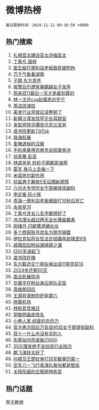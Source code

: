 # 微博热榜

`最后更新时间：2024-11-12 00:16:59 +0800`

## 热门搜索

1. [扎根亚太建设亚太造福亚太](https://m.weibo.cn/search?containerid=100103type%3D1%26t%3D10%26q%3D%23%E6%89%8E%E6%A0%B9%E4%BA%9A%E5%A4%AA%E5%BB%BA%E8%AE%BE%E4%BA%9A%E5%A4%AA%E9%80%A0%E7%A6%8F%E4%BA%9A%E5%A4%AA%23&stream_entry_id=51&isnewpage=1&extparam=seat%3D1%26filter_type%3Drealtimehot%26stream_entry_id%3D51%26q%3D%2523%25E6%2589%258E%25E6%25A0%25B9%25E4%25BA%259A%25E5%25A4%25AA%25E5%25BB%25BA%25E8%25AE%25BE%25E4%25BA%259A%25E5%25A4%25AA%25E9%2580%25A0%25E7%25A6%258F%25E4%25BA%259A%25E5%25A4%25AA%2523%26dgr%3D0%26cate%3D10103%26pos%3D0%26c_type%3D51%26display_time%3D1731341818%26pre_seqid%3D17313418184990216679373)
1. [丁禹兮 唐梓](https://m.weibo.cn/search?containerid=100103type%3D1%26t%3D10%26q%3D%E4%B8%81%E7%A6%B9%E5%85%AE+%E5%94%90%E6%A2%93&stream_entry_id=31&isnewpage=1&extparam=seat%3D1%26filter_type%3Drealtimehot%26c_type%3D31%26flag%3D2%26cate%3D5001%26stream_entry_id%3D31%26q%3D%25E4%25B8%2581%25E7%25A6%25B9%25E5%2585%25AE%2520%25E5%2594%2590%25E6%25A2%2593%26band_rank%3D1%26dgr%3D0%26lcate%3D5001%26pos%3D0%26realpos%3D1%26display_time%3D1731341818%26pre_seqid%3D17313418184990216679373)
1. [医生殴打便利店老板致死被刑拘](https://m.weibo.cn/search?containerid=100103type%3D1%26t%3D10%26q%3D%23%E5%8C%BB%E7%94%9F%E6%AE%B4%E6%89%93%E4%BE%BF%E5%88%A9%E5%BA%97%E8%80%81%E6%9D%BF%E8%87%B4%E6%AD%BB%E8%A2%AB%E5%88%91%E6%8B%98%23&stream_entry_id=31&isnewpage=1&extparam=seat%3D1%26filter_type%3Drealtimehot%26c_type%3D31%26flag%3D1%26cate%3D5001%26stream_entry_id%3D31%26q%3D%2523%25E5%258C%25BB%25E7%2594%259F%25E6%25AE%25B4%25E6%2589%2593%25E4%25BE%25BF%25E5%2588%25A9%25E5%25BA%2597%25E8%2580%2581%25E6%259D%25BF%25E8%2587%25B4%25E6%25AD%25BB%25E8%25A2%25AB%25E5%2588%2591%25E6%258B%2598%2523%26band_rank%3D2%26dgr%3D0%26lcate%3D5001%26pos%3D1%26realpos%3D2%26display_time%3D1731341818%26pre_seqid%3D17313418184990216679373)
1. [万千气象看湖南](https://m.weibo.cn/search?containerid=100103type%3D1%26t%3D10%26q%3D%23%E4%B8%87%E5%8D%83%E6%B0%94%E8%B1%A1%E7%9C%8B%E6%B9%96%E5%8D%97%23&stream_entry_id=31&isnewpage=1&extparam=seat%3D1%26filter_type%3Drealtimehot%26c_type%3D31%26flag%3D0%26cate%3D5001%26stream_entry_id%3D31%26q%3D%2523%25E4%25B8%2587%25E5%258D%2583%25E6%25B0%2594%25E8%25B1%25A1%25E7%259C%258B%25E6%25B9%2596%25E5%258D%2597%2523%26band_rank%3D3%26dgr%3D0%26lcate%3D5001%26pos%3D2%26realpos%3D3%26display_time%3D1731341818%26pre_seqid%3D17313418184990216679373)
1. [子期 东方青苍](https://m.weibo.cn/search?containerid=100103type%3D1%26t%3D10%26q%3D%E5%AD%90%E6%9C%9F+%E4%B8%9C%E6%96%B9%E9%9D%92%E8%8B%8D&stream_entry_id=31&isnewpage=1&extparam=seat%3D1%26filter_type%3Drealtimehot%26c_type%3D31%26flag%3D2%26cate%3D5001%26stream_entry_id%3D31%26q%3D%25E5%25AD%2590%25E6%259C%259F%2520%25E4%25B8%259C%25E6%2596%25B9%25E9%259D%2592%25E8%258B%258D%26band_rank%3D4%26dgr%3D0%26lcate%3D5001%26pos%3D3%26realpos%3D4%26display_time%3D1731341818%26pre_seqid%3D17313418184990216679373)
1. [报警后仍遭家暴踢踹女子发声](https://m.weibo.cn/search?containerid=100103type%3D1%26t%3D10%26q%3D%23%E6%8A%A5%E8%AD%A6%E5%90%8E%E4%BB%8D%E9%81%AD%E5%AE%B6%E6%9A%B4%E8%B8%A2%E8%B8%B9%E5%A5%B3%E5%AD%90%E5%8F%91%E5%A3%B0%23&stream_entry_id=31&isnewpage=1&extparam=seat%3D1%26filter_type%3Drealtimehot%26c_type%3D31%26flag%3D0%26cate%3D5001%26stream_entry_id%3D31%26q%3D%2523%25E6%258A%25A5%25E8%25AD%25A6%25E5%2590%258E%25E4%25BB%258D%25E9%2581%25AD%25E5%25AE%25B6%25E6%259A%25B4%25E8%25B8%25A2%25E8%25B8%25B9%25E5%25A5%25B3%25E5%25AD%2590%25E5%258F%2591%25E5%25A3%25B0%2523%26band_rank%3D5%26dgr%3D0%26lcate%3D5001%26pos%3D4%26realpos%3D5%26display_time%3D1731341818%26pre_seqid%3D17313418184990216679373)
1. [原来双11最后一天才是最划算的](https://m.weibo.cn/search?containerid=100103type%3D1%26t%3D10%26q%3D%23%E5%8E%9F%E6%9D%A5%E5%8F%8C11%E6%9C%80%E5%90%8E%E4%B8%80%E5%A4%A9%E6%89%8D%E6%98%AF%E6%9C%80%E5%88%92%E7%AE%97%E7%9A%84%23&stream_entry_id=31&isnewpage=1&extparam=seat%3D1%26filter_type%3Drealtimehot%26c_type%3D31%26flag%3D1%26cate%3D5001%26stream_entry_id%3D31%26q%3D%2523%25E5%258E%259F%25E6%259D%25A5%25E5%258F%258C11%25E6%259C%2580%25E5%2590%258E%25E4%25B8%2580%25E5%25A4%25A9%25E6%2589%258D%25E6%2598%25AF%25E6%259C%2580%25E5%2588%2592%25E7%25AE%2597%25E7%259A%2584%2523%26band_rank%3D6%26dgr%3D0%26lcate%3D5001%26pos%3D5%26realpos%3D6%26display_time%3D1731341818%26pre_seqid%3D17313418184990216679373)
1. [林一沈月cos赵露思刘宇宁](https://m.weibo.cn/search?containerid=100103type%3D1%26t%3D10%26q%3D%23%E6%9E%97%E4%B8%80%E6%B2%88%E6%9C%88cos%E8%B5%B5%E9%9C%B2%E6%80%9D%E5%88%98%E5%AE%87%E5%AE%81%23&stream_entry_id=31&isnewpage=1&extparam=seat%3D1%26filter_type%3Drealtimehot%26c_type%3D31%26flag%3D1%26cate%3D5001%26stream_entry_id%3D31%26q%3D%2523%25E6%259E%2597%25E4%25B8%2580%25E6%25B2%2588%25E6%259C%2588cos%25E8%25B5%25B5%25E9%259C%25B2%25E6%2580%259D%25E5%2588%2598%25E5%25AE%2587%25E5%25AE%2581%2523%26band_rank%3D7%26dgr%3D0%26lcate%3D5001%26pos%3D6%26realpos%3D7%26display_time%3D1731341818%26pre_seqid%3D17313418184990216679373)
1. [周洁琼演技](https://m.weibo.cn/search?containerid=100103type%3D1%26t%3D10%26q%3D%E5%91%A8%E6%B4%81%E7%90%BC%E6%BC%94%E6%8A%80&stream_entry_id=31&isnewpage=1&extparam=seat%3D1%26filter_type%3Drealtimehot%26c_type%3D31%26flag%3D1%26cate%3D5001%26stream_entry_id%3D31%26q%3D%25E5%2591%25A8%25E6%25B4%2581%25E7%2590%25BC%25E6%25BC%2594%25E6%258A%2580%26band_rank%3D8%26dgr%3D0%26lcate%3D5001%26pos%3D7%26realpos%3D8%26display_time%3D1731341818%26pre_seqid%3D17313418184990216679373)
1. [美发行业早就应该整顿了](https://m.weibo.cn/search?containerid=100103type%3D1%26t%3D10%26q%3D%23%E7%BE%8E%E5%8F%91%E8%A1%8C%E4%B8%9A%E6%97%A9%E5%B0%B1%E5%BA%94%E8%AF%A5%E6%95%B4%E9%A1%BF%E4%BA%86%23&stream_entry_id=31&isnewpage=1&extparam=seat%3D1%26filter_type%3Drealtimehot%26c_type%3D31%26flag%3D1%26cate%3D5001%26stream_entry_id%3D31%26q%3D%2523%25E7%25BE%258E%25E5%258F%2591%25E8%25A1%258C%25E4%25B8%259A%25E6%2597%25A9%25E5%25B0%25B1%25E5%25BA%2594%25E8%25AF%25A5%25E6%2595%25B4%25E9%25A1%25BF%25E4%25BA%2586%2523%26band_rank%3D9%26dgr%3D0%26lcate%3D5001%26pos%3D8%26realpos%3D9%26display_time%3D1731341818%26pre_seqid%3D17313418184990216679373)
1. [新疆沙漠发现罕见长耳跳鼠](https://m.weibo.cn/search?containerid=100103type%3D1%26t%3D10%26q%3D%23%E6%96%B0%E7%96%86%E6%B2%99%E6%BC%A0%E5%8F%91%E7%8E%B0%E7%BD%95%E8%A7%81%E9%95%BF%E8%80%B3%E8%B7%B3%E9%BC%A0%23&stream_entry_id=31&isnewpage=1&extparam=seat%3D1%26filter_type%3Drealtimehot%26c_type%3D31%26flag%3D1%26cate%3D5001%26stream_entry_id%3D31%26q%3D%2523%25E6%2596%25B0%25E7%2596%2586%25E6%25B2%2599%25E6%25BC%25A0%25E5%258F%2591%25E7%258E%25B0%25E7%25BD%2595%25E8%25A7%2581%25E9%2595%25BF%25E8%2580%25B3%25E8%25B7%25B3%25E9%25BC%25A0%2523%26band_rank%3D10%26dgr%3D0%26lcate%3D5001%26pos%3D9%26realpos%3D10%26display_time%3D1731341818%26pre_seqid%3D17313418184990216679373)
1. [发型师晓华爆改乌克兰宝爸](https://m.weibo.cn/search?containerid=100103type%3D1%26t%3D10%26q%3D%23%E5%8F%91%E5%9E%8B%E5%B8%88%E6%99%93%E5%8D%8E%E7%88%86%E6%94%B9%E4%B9%8C%E5%85%8B%E5%85%B0%E5%AE%9D%E7%88%B8%23&stream_entry_id=31&isnewpage=1&extparam=seat%3D1%26filter_type%3Drealtimehot%26c_type%3D31%26flag%3D2%26cate%3D5001%26stream_entry_id%3D31%26q%3D%2523%25E5%258F%2591%25E5%259E%258B%25E5%25B8%2588%25E6%2599%2593%25E5%258D%258E%25E7%2588%2586%25E6%2594%25B9%25E4%25B9%258C%25E5%2585%258B%25E5%2585%25B0%25E5%25AE%259D%25E7%2588%25B8%2523%26band_rank%3D11%26dgr%3D0%26lcate%3D5001%26pos%3D10%26realpos%3D11%26display_time%3D1731341818%26pre_seqid%3D17313418184990216679373)
1. [虞书欣更新TikTok](https://m.weibo.cn/search?containerid=100103type%3D1%26t%3D10%26q%3D%23%E8%99%9E%E4%B9%A6%E6%AC%A3%E6%9B%B4%E6%96%B0TikTok%23&stream_entry_id=31&isnewpage=1&extparam=seat%3D1%26filter_type%3Drealtimehot%26c_type%3D31%26flag%3D0%26cate%3D5001%26stream_entry_id%3D31%26q%3D%2523%25E8%2599%259E%25E4%25B9%25A6%25E6%25AC%25A3%25E6%259B%25B4%25E6%2596%25B0TikTok%2523%26band_rank%3D12%26dgr%3D0%26lcate%3D5001%26pos%3D11%26realpos%3D12%26display_time%3D1731341818%26pre_seqid%3D17313418184990216679373)
1. [珠海航展](https://m.weibo.cn/search?containerid=100103type%3D1%26t%3D10%26q%3D%E7%8F%A0%E6%B5%B7%E8%88%AA%E5%B1%95&stream_entry_id=31&isnewpage=1&extparam=seat%3D1%26filter_type%3Drealtimehot%26c_type%3D31%26flag%3D0%26cate%3D5001%26stream_entry_id%3D31%26q%3D%25E7%258F%25A0%25E6%25B5%25B7%25E8%2588%25AA%25E5%25B1%2595%26band_rank%3D13%26dgr%3D0%26lcate%3D5001%26pos%3D12%26realpos%3D13%26display_time%3D1731341818%26pre_seqid%3D17313418184990216679373)
1. [麦琳退掉的汉服](https://m.weibo.cn/search?containerid=100103type%3D1%26t%3D10%26q%3D%23%E9%BA%A6%E7%90%B3%E9%80%80%E6%8E%89%E7%9A%84%E6%B1%89%E6%9C%8D%23&stream_entry_id=31&isnewpage=1&extparam=seat%3D1%26filter_type%3Drealtimehot%26c_type%3D31%26flag%3D2%26cate%3D5001%26stream_entry_id%3D31%26q%3D%2523%25E9%25BA%25A6%25E7%2590%25B3%25E9%2580%2580%25E6%258E%2589%25E7%259A%2584%25E6%25B1%2589%25E6%259C%258D%2523%26band_rank%3D14%26dgr%3D0%26lcate%3D5001%26pos%3D13%26realpos%3D14%26display_time%3D1731341818%26pre_seqid%3D17313418184990216679373)
1. [手机电量用完再充会损害电池](https://m.weibo.cn/search?containerid=100103type%3D1%26t%3D10%26q%3D%23%E6%89%8B%E6%9C%BA%E7%94%B5%E9%87%8F%E7%94%A8%E5%AE%8C%E5%86%8D%E5%85%85%E4%BC%9A%E6%8D%9F%E5%AE%B3%E7%94%B5%E6%B1%A0%23&stream_entry_id=31&isnewpage=1&extparam=seat%3D1%26filter_type%3Drealtimehot%26c_type%3D31%26flag%3D0%26cate%3D5001%26stream_entry_id%3D31%26q%3D%2523%25E6%2589%258B%25E6%259C%25BA%25E7%2594%25B5%25E9%2587%258F%25E7%2594%25A8%25E5%25AE%258C%25E5%2586%258D%25E5%2585%2585%25E4%25BC%259A%25E6%258D%259F%25E5%25AE%25B3%25E7%2594%25B5%25E6%25B1%25A0%2523%26band_rank%3D15%26dgr%3D0%26lcate%3D5001%26pos%3D14%26realpos%3D15%26display_time%3D1731341818%26pre_seqid%3D17313418184990216679373)
1. [翁青雅 彭高](https://m.weibo.cn/search?containerid=100103type%3D1%26t%3D10%26q%3D%E7%BF%81%E9%9D%92%E9%9B%85+%E5%BD%AD%E9%AB%98&stream_entry_id=31&isnewpage=1&extparam=seat%3D1%26filter_type%3Drealtimehot%26c_type%3D31%26flag%3D0%26cate%3D5001%26stream_entry_id%3D31%26q%3D%25E7%25BF%2581%25E9%259D%2592%25E9%259B%2585%2520%25E5%25BD%25AD%25E9%25AB%2598%26band_rank%3D16%26dgr%3D0%26lcate%3D5001%26pos%3D15%26realpos%3D16%26display_time%3D1731341818%26pre_seqid%3D17313418184990216679373)
1. [林虞爸爸 妙妙子期都是谁啊](https://m.weibo.cn/search?containerid=100103type%3D1%26t%3D10%26q%3D%E6%9E%97%E8%99%9E%E7%88%B8%E7%88%B8+%E5%A6%99%E5%A6%99%E5%AD%90%E6%9C%9F%E9%83%BD%E6%98%AF%E8%B0%81%E5%95%8A&stream_entry_id=31&isnewpage=1&extparam=seat%3D1%26filter_type%3Drealtimehot%26c_type%3D31%26flag%3D0%26cate%3D5001%26stream_entry_id%3D31%26q%3D%25E6%259E%2597%25E8%2599%259E%25E7%2588%25B8%25E7%2588%25B8%2520%25E5%25A6%2599%25E5%25A6%2599%25E5%25AD%2590%25E6%259C%259F%25E9%2583%25BD%25E6%2598%25AF%25E8%25B0%2581%25E5%2595%258A%26band_rank%3D17%26dgr%3D0%26lcate%3D5001%26pos%3D16%26realpos%3D17%26display_time%3D1731341818%26pre_seqid%3D17313418184990216679373)
1. [雷军 我马上去催一下](https://m.weibo.cn/search?containerid=100103type%3D1%26t%3D10%26q%3D%E9%9B%B7%E5%86%9B+%E6%88%91%E9%A9%AC%E4%B8%8A%E5%8E%BB%E5%82%AC%E4%B8%80%E4%B8%8B&stream_entry_id=31&isnewpage=1&extparam=seat%3D1%26filter_type%3Drealtimehot%26c_type%3D31%26flag%3D0%26cate%3D5001%26stream_entry_id%3D31%26q%3D%25E9%259B%25B7%25E5%2586%259B%2520%25E6%2588%2591%25E9%25A9%25AC%25E4%25B8%258A%25E5%258E%25BB%25E5%2582%25AC%25E4%25B8%2580%25E4%25B8%258B%26band_rank%3D18%26dgr%3D0%26lcate%3D5001%26pos%3D17%26realpos%3D18%26display_time%3D1731341818%26pre_seqid%3D17313418184990216679373)
1. [米诺地尔副作用](https://m.weibo.cn/search?containerid=100103type%3D1%26t%3D10%26q%3D%E7%B1%B3%E8%AF%BA%E5%9C%B0%E5%B0%94%E5%89%AF%E4%BD%9C%E7%94%A8&stream_entry_id=31&isnewpage=1&extparam=seat%3D1%26filter_type%3Drealtimehot%26c_type%3D31%26flag%3D0%26cate%3D5001%26stream_entry_id%3D31%26q%3D%25E7%25B1%25B3%25E8%25AF%25BA%25E5%259C%25B0%25E5%25B0%2594%25E5%2589%25AF%25E4%25BD%259C%25E7%2594%25A8%26band_rank%3D19%26dgr%3D0%26lcate%3D5001%26pos%3D18%26realpos%3D19%26display_time%3D1731341818%26pre_seqid%3D17313418184990216679373)
1. [抗癌男子筹款5天后晒新房照](https://m.weibo.cn/search?containerid=100103type%3D1%26t%3D10%26q%3D%23%E6%8A%97%E7%99%8C%E7%94%B7%E5%AD%90%E7%AD%B9%E6%AC%BE5%E5%A4%A9%E5%90%8E%E6%99%92%E6%96%B0%E6%88%BF%E7%85%A7%23&stream_entry_id=31&isnewpage=1&extparam=seat%3D1%26filter_type%3Drealtimehot%26c_type%3D31%26flag%3D0%26cate%3D5001%26stream_entry_id%3D31%26q%3D%2523%25E6%258A%2597%25E7%2599%258C%25E7%2594%25B7%25E5%25AD%2590%25E7%25AD%25B9%25E6%25AC%25BE5%25E5%25A4%25A9%25E5%2590%258E%25E6%2599%2592%25E6%2596%25B0%25E6%2588%25BF%25E7%2585%25A7%2523%26band_rank%3D20%26dgr%3D0%26lcate%3D5001%26pos%3D19%26realpos%3D20%26display_time%3D1731341818%26pre_seqid%3D17313418184990216679373)
1. [六问大专学历女干部被提拔副科](https://m.weibo.cn/search?containerid=100103type%3D1%26t%3D10%26q%3D%23%E5%85%AD%E9%97%AE%E5%A4%A7%E4%B8%93%E5%AD%A6%E5%8E%86%E5%A5%B3%E5%B9%B2%E9%83%A8%E8%A2%AB%E6%8F%90%E6%8B%94%E5%89%AF%E7%A7%91%23&stream_entry_id=31&isnewpage=1&extparam=seat%3D1%26filter_type%3Drealtimehot%26c_type%3D31%26flag%3D0%26cate%3D5001%26stream_entry_id%3D31%26q%3D%2523%25E5%2585%25AD%25E9%2597%25AE%25E5%25A4%25A7%25E4%25B8%2593%25E5%25AD%25A6%25E5%258E%2586%25E5%25A5%25B3%25E5%25B9%25B2%25E9%2583%25A8%25E8%25A2%25AB%25E6%258F%2590%25E6%258B%2594%25E5%2589%25AF%25E7%25A7%2591%2523%26band_rank%3D21%26dgr%3D0%26lcate%3D5001%26pos%3D20%26realpos%3D21%26display_time%3D1731341818%26pre_seqid%3D17313418184990216679373)
1. [李定豪 阮小咪](https://m.weibo.cn/search?containerid=100103type%3D1%26t%3D10%26q%3D%E6%9D%8E%E5%AE%9A%E8%B1%AA+%E9%98%AE%E5%B0%8F%E5%92%AA&stream_entry_id=31&isnewpage=1&extparam=seat%3D1%26filter_type%3Drealtimehot%26c_type%3D31%26flag%3D0%26cate%3D5001%26stream_entry_id%3D31%26q%3D%25E6%259D%258E%25E5%25AE%259A%25E8%25B1%25AA%2520%25E9%2598%25AE%25E5%25B0%258F%25E5%2592%25AA%26band_rank%3D22%26dgr%3D0%26lcate%3D5001%26pos%3D21%26realpos%3D22%26display_time%3D1731341818%26pre_seqid%3D17313418184990216679373)
1. [青海一便利店老板被殴打10秒后死亡](https://m.weibo.cn/search?containerid=100103type%3D1%26t%3D10%26q%3D%23%E9%9D%92%E6%B5%B7%E4%B8%80%E4%BE%BF%E5%88%A9%E5%BA%97%E8%80%81%E6%9D%BF%E8%A2%AB%E6%AE%B4%E6%89%9310%E7%A7%92%E5%90%8E%E6%AD%BB%E4%BA%A1%23&stream_entry_id=31&isnewpage=1&extparam=seat%3D1%26filter_type%3Drealtimehot%26c_type%3D31%26flag%3D0%26cate%3D5001%26stream_entry_id%3D31%26q%3D%2523%25E9%259D%2592%25E6%25B5%25B7%25E4%25B8%2580%25E4%25BE%25BF%25E5%2588%25A9%25E5%25BA%2597%25E8%2580%2581%25E6%259D%25BF%25E8%25A2%25AB%25E6%25AE%25B4%25E6%2589%259310%25E7%25A7%2592%25E5%2590%258E%25E6%25AD%25BB%25E4%25BA%25A1%2523%26band_rank%3D23%26dgr%3D0%26lcate%3D5001%26pos%3D22%26realpos%3D23%26display_time%3D1731341818%26pre_seqid%3D17313418184990216679373)
1. [永夜星河](https://m.weibo.cn/search?containerid=100103type%3D1%26t%3D10%26q%3D%E6%B0%B8%E5%A4%9C%E6%98%9F%E6%B2%B3&stream_entry_id=31&isnewpage=1&extparam=seat%3D1%26filter_type%3Drealtimehot%26c_type%3D31%26flag%3D0%26cate%3D5001%26stream_entry_id%3D31%26q%3D%25E6%25B0%25B8%25E5%25A4%259C%25E6%2598%259F%25E6%25B2%25B3%26band_rank%3D24%26dgr%3D0%26lcate%3D5001%26pos%3D23%26realpos%3D24%26display_time%3D1731341818%26pre_seqid%3D17313418184990216679373)
1. [丁禹兮连女儿名字都想好了](https://m.weibo.cn/search?containerid=100103type%3D1%26t%3D10%26q%3D%E4%B8%81%E7%A6%B9%E5%85%AE%E8%BF%9E%E5%A5%B3%E5%84%BF%E5%90%8D%E5%AD%97%E9%83%BD%E6%83%B3%E5%A5%BD%E4%BA%86&stream_entry_id=31&isnewpage=1&extparam=seat%3D1%26filter_type%3Drealtimehot%26c_type%3D31%26flag%3D0%26cate%3D5001%26stream_entry_id%3D31%26q%3D%25E4%25B8%2581%25E7%25A6%25B9%25E5%2585%25AE%25E8%25BF%259E%25E5%25A5%25B3%25E5%2584%25BF%25E5%2590%258D%25E5%25AD%2597%25E9%2583%25BD%25E6%2583%25B3%25E5%25A5%25BD%25E4%25BA%2586%26band_rank%3D25%26dgr%3D0%26lcate%3D5001%26pos%3D24%26realpos%3D25%26display_time%3D1731341818%26pre_seqid%3D17313418184990216679373)
1. [冷冻馒头超过两天会长黄曲霉素](https://m.weibo.cn/search?containerid=100103type%3D1%26t%3D10%26q%3D%23%E5%86%B7%E5%86%BB%E9%A6%92%E5%A4%B4%E8%B6%85%E8%BF%87%E4%B8%A4%E5%A4%A9%E4%BC%9A%E9%95%BF%E9%BB%84%E6%9B%B2%E9%9C%89%E7%B4%A0%23&stream_entry_id=31&isnewpage=1&extparam=seat%3D1%26filter_type%3Drealtimehot%26c_type%3D31%26flag%3D0%26cate%3D5001%26stream_entry_id%3D31%26q%3D%2523%25E5%2586%25B7%25E5%2586%25BB%25E9%25A6%2592%25E5%25A4%25B4%25E8%25B6%2585%25E8%25BF%2587%25E4%25B8%25A4%25E5%25A4%25A9%25E4%25BC%259A%25E9%2595%25BF%25E9%25BB%2584%25E6%259B%25B2%25E9%259C%2589%25E7%25B4%25A0%2523%26band_rank%3D26%26dgr%3D0%26lcate%3D5001%26pos%3D25%26realpos%3D26%26display_time%3D1731341818%26pre_seqid%3D17313418184990216679373)
1. [祝绪丹 闫妮赛道嫡长女](https://m.weibo.cn/search?containerid=100103type%3D1%26t%3D10%26q%3D%E7%A5%9D%E7%BB%AA%E4%B8%B9+%E9%97%AB%E5%A6%AE%E8%B5%9B%E9%81%93%E5%AB%A1%E9%95%BF%E5%A5%B3&stream_entry_id=31&isnewpage=1&extparam=seat%3D1%26filter_type%3Drealtimehot%26c_type%3D31%26flag%3D0%26cate%3D5001%26stream_entry_id%3D31%26q%3D%25E7%25A5%259D%25E7%25BB%25AA%25E4%25B8%25B9%2520%25E9%2597%25AB%25E5%25A6%25AE%25E8%25B5%259B%25E9%2581%2593%25E5%25AB%25A1%25E9%2595%25BF%25E5%25A5%25B3%26band_rank%3D27%26dgr%3D0%26lcate%3D5001%26pos%3D26%26realpos%3D27%26display_time%3D1731341818%26pre_seqid%3D17313418184990216679373)
1. [多个商家账号改名为晓华隔壁](https://m.weibo.cn/search?containerid=100103type%3D1%26t%3D10%26q%3D%23%E5%A4%9A%E4%B8%AA%E5%95%86%E5%AE%B6%E8%B4%A6%E5%8F%B7%E6%94%B9%E5%90%8D%E4%B8%BA%E6%99%93%E5%8D%8E%E9%9A%94%E5%A3%81%23&stream_entry_id=31&isnewpage=1&extparam=seat%3D1%26filter_type%3Drealtimehot%26c_type%3D31%26flag%3D1%26cate%3D5001%26stream_entry_id%3D31%26q%3D%2523%25E5%25A4%259A%25E4%25B8%25AA%25E5%2595%2586%25E5%25AE%25B6%25E8%25B4%25A6%25E5%258F%25B7%25E6%2594%25B9%25E5%2590%258D%25E4%25B8%25BA%25E6%2599%2593%25E5%258D%258E%25E9%259A%2594%25E5%25A3%2581%2523%26band_rank%3D28%26dgr%3D0%26lcate%3D5001%26pos%3D27%26realpos%3D28%26display_time%3D1731341818%26pre_seqid%3D17313418184990216679373)
1. [伊拉克拟将女性法定结婚年龄降至9岁](https://m.weibo.cn/search?containerid=100103type%3D1%26t%3D10%26q%3D%23%E4%BC%8A%E6%8B%89%E5%85%8B%E6%8B%9F%E5%B0%86%E5%A5%B3%E6%80%A7%E6%B3%95%E5%AE%9A%E7%BB%93%E5%A9%9A%E5%B9%B4%E9%BE%84%E9%99%8D%E8%87%B39%E5%B2%81%23&stream_entry_id=31&isnewpage=1&extparam=seat%3D1%26filter_type%3Drealtimehot%26c_type%3D31%26flag%3D0%26cate%3D5001%26stream_entry_id%3D31%26q%3D%2523%25E4%25BC%258A%25E6%258B%2589%25E5%2585%258B%25E6%258B%259F%25E5%25B0%2586%25E5%25A5%25B3%25E6%2580%25A7%25E6%25B3%2595%25E5%25AE%259A%25E7%25BB%2593%25E5%25A9%259A%25E5%25B9%25B4%25E9%25BE%2584%25E9%2599%258D%25E8%2587%25B39%25E5%25B2%2581%2523%26band_rank%3D29%26dgr%3D0%26lcate%3D5001%26pos%3D28%26realpos%3D29%26display_time%3D1731341818%26pre_seqid%3D17313418184990216679373)
1. [戚薇回应粉钻漏掉薛之谦](https://m.weibo.cn/search?containerid=100103type%3D1%26t%3D10%26q%3D%23%E6%88%9A%E8%96%87%E5%9B%9E%E5%BA%94%E7%B2%89%E9%92%BB%E6%BC%8F%E6%8E%89%E8%96%9B%E4%B9%8B%E8%B0%A6%23&stream_entry_id=31&isnewpage=1&extparam=seat%3D1%26filter_type%3Drealtimehot%26c_type%3D31%26flag%3D1%26cate%3D5001%26stream_entry_id%3D31%26q%3D%2523%25E6%2588%259A%25E8%2596%2587%25E5%259B%259E%25E5%25BA%2594%25E7%25B2%2589%25E9%2592%25BB%25E6%25BC%258F%25E6%258E%2589%25E8%2596%259B%25E4%25B9%258B%25E8%25B0%25A6%2523%26band_rank%3D30%26dgr%3D0%26lcate%3D5001%26pos%3D29%26realpos%3D30%26display_time%3D1731341818%26pre_seqid%3D17313418184990216679373)
1. [EDG芜湖起飞](https://m.weibo.cn/search?containerid=100103type%3D1%26t%3D10%26q%3D%23EDG%E8%8A%9C%E6%B9%96%E8%B5%B7%E9%A3%9E%23&stream_entry_id=31&isnewpage=1&extparam=seat%3D1%26filter_type%3Drealtimehot%26c_type%3D31%26flag%3D0%26cate%3D5001%26stream_entry_id%3D31%26q%3D%2523EDG%25E8%258A%259C%25E6%25B9%2596%25E8%25B5%25B7%25E9%25A3%259E%2523%26band_rank%3D31%26dgr%3D0%26lcate%3D5001%26pos%3D30%26realpos%3D31%26display_time%3D1731341818%26pre_seqid%3D17313418184990216679373)
1. [虞书欣好辣](https://m.weibo.cn/search?containerid=100103type%3D1%26t%3D10%26q%3D%E8%99%9E%E4%B9%A6%E6%AC%A3%E5%A5%BD%E8%BE%A3&stream_entry_id=31&isnewpage=1&extparam=seat%3D1%26filter_type%3Drealtimehot%26c_type%3D31%26flag%3D0%26cate%3D5001%26stream_entry_id%3D31%26q%3D%25E8%2599%259E%25E4%25B9%25A6%25E6%25AC%25A3%25E5%25A5%25BD%25E8%25BE%25A3%26band_rank%3D32%26dgr%3D0%26lcate%3D5001%26pos%3D31%26realpos%3D32%26display_time%3D1731341818%26pre_seqid%3D17313418184990216679373)
1. [东方甄选交个朋友掉出双11带货前10](https://m.weibo.cn/search?containerid=100103type%3D1%26t%3D10%26q%3D%23%E4%B8%9C%E6%96%B9%E7%94%84%E9%80%89%E4%BA%A4%E4%B8%AA%E6%9C%8B%E5%8F%8B%E6%8E%89%E5%87%BA%E5%8F%8C11%E5%B8%A6%E8%B4%A7%E5%89%8D10%23&stream_entry_id=31&isnewpage=1&extparam=seat%3D1%26filter_type%3Drealtimehot%26c_type%3D31%26flag%3D1%26cate%3D5001%26stream_entry_id%3D31%26q%3D%2523%25E4%25B8%259C%25E6%2596%25B9%25E7%2594%2584%25E9%2580%2589%25E4%25BA%25A4%25E4%25B8%25AA%25E6%259C%258B%25E5%258F%258B%25E6%258E%2589%25E5%2587%25BA%25E5%258F%258C11%25E5%25B8%25A6%25E8%25B4%25A7%25E5%2589%258D10%2523%26band_rank%3D33%26dgr%3D0%26lcate%3D5001%26pos%3D32%26realpos%3D33%26display_time%3D1731341818%26pre_seqid%3D17313418184990216679373)
1. [2024年还剩50天](https://m.weibo.cn/search?containerid=100103type%3D1%26t%3D10%26q%3D%232024%E5%B9%B4%E8%BF%98%E5%89%A950%E5%A4%A9%23&stream_entry_id=31&isnewpage=1&extparam=seat%3D1%26filter_type%3Drealtimehot%26c_type%3D31%26flag%3D0%26cate%3D5001%26stream_entry_id%3D31%26q%3D%25232024%25E5%25B9%25B4%25E8%25BF%2598%25E5%2589%25A950%25E5%25A4%25A9%2523%26band_rank%3D34%26dgr%3D0%26lcate%3D5001%26pos%3D33%26realpos%3D34%26display_time%3D1731341818%26pre_seqid%3D17313418184990216679373)
1. [直击航展现场](https://m.weibo.cn/search?containerid=100103type%3D1%26t%3D10%26q%3D%23%E7%9B%B4%E5%87%BB%E8%88%AA%E5%B1%95%E7%8E%B0%E5%9C%BA%23&stream_entry_id=31&isnewpage=1&extparam=seat%3D1%26filter_type%3Drealtimehot%26c_type%3D31%26flag%3D0%26cate%3D5001%26stream_entry_id%3D31%26q%3D%2523%25E7%259B%25B4%25E5%2587%25BB%25E8%2588%25AA%25E5%25B1%2595%25E7%258E%25B0%25E5%259C%25BA%2523%26band_rank%3D35%26dgr%3D0%26lcate%3D5001%26pos%3D34%26realpos%3D35%26display_time%3D1731341818%26pre_seqid%3D17313418184990216679373)
1. [华晨宇在粉丝身后排队买饭](https://m.weibo.cn/search?containerid=100103type%3D1%26t%3D10%26q%3D%E5%8D%8E%E6%99%A8%E5%AE%87%E5%9C%A8%E7%B2%89%E4%B8%9D%E8%BA%AB%E5%90%8E%E6%8E%92%E9%98%9F%E4%B9%B0%E9%A5%AD&stream_entry_id=31&isnewpage=1&extparam=seat%3D1%26filter_type%3Drealtimehot%26c_type%3D31%26flag%3D0%26cate%3D5001%26stream_entry_id%3D31%26q%3D%25E5%258D%258E%25E6%2599%25A8%25E5%25AE%2587%25E5%259C%25A8%25E7%25B2%2589%25E4%25B8%259D%25E8%25BA%25AB%25E5%2590%258E%25E6%258E%2592%25E9%2598%259F%25E4%25B9%25B0%25E9%25A5%25AD%26band_rank%3D36%26dgr%3D0%26lcate%3D5001%26pos%3D35%26realpos%3D36%26display_time%3D1731341818%26pre_seqid%3D17313418184990216679373)
1. [真维斯回应](https://m.weibo.cn/search?containerid=100103type%3D1%26t%3D10%26q%3D%E7%9C%9F%E7%BB%B4%E6%96%AF%E5%9B%9E%E5%BA%94&stream_entry_id=31&isnewpage=1&extparam=seat%3D1%26filter_type%3Drealtimehot%26c_type%3D31%26flag%3D0%26cate%3D5001%26stream_entry_id%3D31%26q%3D%25E7%259C%259F%25E7%25BB%25B4%25E6%2596%25AF%25E5%259B%259E%25E5%25BA%2594%26band_rank%3D37%26dgr%3D0%26lcate%3D5001%26pos%3D36%26realpos%3D37%26display_time%3D1731341818%26pre_seqid%3D17313418184990216679373)
1. [王源将录制你好星期六](https://m.weibo.cn/search?containerid=100103type%3D1%26t%3D10%26q%3D%23%E7%8E%8B%E6%BA%90%E5%B0%86%E5%BD%95%E5%88%B6%E4%BD%A0%E5%A5%BD%E6%98%9F%E6%9C%9F%E5%85%AD%23&stream_entry_id=31&isnewpage=1&extparam=seat%3D1%26filter_type%3Drealtimehot%26c_type%3D31%26flag%3D1%26cate%3D5001%26stream_entry_id%3D31%26q%3D%2523%25E7%258E%258B%25E6%25BA%2590%25E5%25B0%2586%25E5%25BD%2595%25E5%2588%25B6%25E4%25BD%25A0%25E5%25A5%25BD%25E6%2598%259F%25E6%259C%259F%25E5%2585%25AD%2523%26band_rank%3D38%26dgr%3D0%26lcate%3D5001%26pos%3D37%26realpos%3D38%26display_time%3D1731341818%26pre_seqid%3D17313418184990216679373)
1. [杨幂机场](https://m.weibo.cn/search?containerid=100103type%3D1%26t%3D10%26q%3D%E6%9D%A8%E5%B9%82%E6%9C%BA%E5%9C%BA&stream_entry_id=31&isnewpage=1&extparam=seat%3D1%26filter_type%3Drealtimehot%26c_type%3D31%26flag%3D0%26cate%3D5001%26stream_entry_id%3D31%26q%3D%25E6%259D%25A8%25E5%25B9%2582%25E6%259C%25BA%25E5%259C%25BA%26band_rank%3D39%26dgr%3D0%26lcate%3D5001%26pos%3D38%26realpos%3D39%26display_time%3D1731341818%26pre_seqid%3D17313418184990216679373)
1. [林栋哲受难日](https://m.weibo.cn/search?containerid=100103type%3D1%26t%3D10%26q%3D%23%E6%9E%97%E6%A0%8B%E5%93%B2%E5%8F%97%E9%9A%BE%E6%97%A5%23&stream_entry_id=31&isnewpage=1&extparam=seat%3D1%26filter_type%3Drealtimehot%26c_type%3D31%26flag%3D0%26cate%3D5001%26stream_entry_id%3D31%26q%3D%2523%25E6%259E%2597%25E6%25A0%258B%25E5%2593%25B2%25E5%258F%2597%25E9%259A%25BE%25E6%2597%25A5%2523%26band_rank%3D40%26dgr%3D0%26lcate%3D5001%26pos%3D39%26realpos%3D40%26display_time%3D1731341818%26pre_seqid%3D17313418184990216679373)
1. [郭敬明画皮改名](https://m.weibo.cn/search?containerid=100103type%3D1%26t%3D10%26q%3D%23%E9%83%AD%E6%95%AC%E6%98%8E%E7%94%BB%E7%9A%AE%E6%94%B9%E5%90%8D%23&stream_entry_id=31&isnewpage=1&extparam=seat%3D1%26filter_type%3Drealtimehot%26c_type%3D31%26flag%3D0%26cate%3D5001%26stream_entry_id%3D31%26q%3D%2523%25E9%2583%25AD%25E6%2595%25AC%25E6%2598%258E%25E7%2594%25BB%25E7%259A%25AE%25E6%2594%25B9%25E5%2590%258D%2523%26band_rank%3D41%26dgr%3D0%26lcate%3D5001%26pos%3D40%26realpos%3D41%26display_time%3D1731341818%26pre_seqid%3D17313418184990216679373)
1. [小巷人家 纯爱的杀伤力](https://m.weibo.cn/search?containerid=100103type%3D1%26t%3D10%26q%3D%E5%B0%8F%E5%B7%B7%E4%BA%BA%E5%AE%B6+%E7%BA%AF%E7%88%B1%E7%9A%84%E6%9D%80%E4%BC%A4%E5%8A%9B&stream_entry_id=31&isnewpage=1&extparam=seat%3D1%26filter_type%3Drealtimehot%26c_type%3D31%26flag%3D0%26cate%3D5001%26stream_entry_id%3D31%26q%3D%25E5%25B0%258F%25E5%25B7%25B7%25E4%25BA%25BA%25E5%25AE%25B6%2520%25E7%25BA%25AF%25E7%2588%25B1%25E7%259A%2584%25E6%259D%2580%25E4%25BC%25A4%25E5%258A%259B%26band_rank%3D42%26dgr%3D0%26lcate%3D5001%26pos%3D41%26realpos%3D42%26display_time%3D1731341818%26pre_seqid%3D17313418184990216679373)
1. [官方再次回应万安县95后女干部提拔副科](https://m.weibo.cn/search?containerid=100103type%3D1%26t%3D10%26q%3D%23%E5%AE%98%E6%96%B9%E5%86%8D%E6%AC%A1%E5%9B%9E%E5%BA%94%E4%B8%87%E5%AE%89%E5%8E%BF95%E5%90%8E%E5%A5%B3%E5%B9%B2%E9%83%A8%E6%8F%90%E6%8B%94%E5%89%AF%E7%A7%91%23&stream_entry_id=31&isnewpage=1&extparam=seat%3D1%26filter_type%3Drealtimehot%26c_type%3D31%26flag%3D0%26cate%3D5001%26stream_entry_id%3D31%26q%3D%2523%25E5%25AE%2598%25E6%2596%25B9%25E5%2586%258D%25E6%25AC%25A1%25E5%259B%259E%25E5%25BA%2594%25E4%25B8%2587%25E5%25AE%2589%25E5%258E%25BF95%25E5%2590%258E%25E5%25A5%25B3%25E5%25B9%25B2%25E9%2583%25A8%25E6%258F%2590%25E6%258B%2594%25E5%2589%25AF%25E7%25A7%2591%2523%26band_rank%3D43%26dgr%3D0%26lcate%3D5001%26pos%3D42%26realpos%3D43%26display_time%3D1731341818%26pre_seqid%3D17313418184990216679373)
1. [双十一什么也没有买的人](https://m.weibo.cn/search?containerid=100103type%3D1%26t%3D10%26q%3D%23%E5%8F%8C%E5%8D%81%E4%B8%80%E4%BB%80%E4%B9%88%E4%B9%9F%E6%B2%A1%E6%9C%89%E4%B9%B0%E7%9A%84%E4%BA%BA%23&stream_entry_id=31&isnewpage=1&extparam=seat%3D1%26filter_type%3Drealtimehot%26c_type%3D31%26flag%3D0%26cate%3D5001%26stream_entry_id%3D31%26q%3D%2523%25E5%258F%258C%25E5%258D%2581%25E4%25B8%2580%25E4%25BB%2580%25E4%25B9%2588%25E4%25B9%259F%25E6%25B2%25A1%25E6%259C%2589%25E4%25B9%25B0%25E7%259A%2584%25E4%25BA%25BA%2523%26band_rank%3D44%26dgr%3D0%26lcate%3D5001%26pos%3D43%26realpos%3D44%26display_time%3D1731341818%26pre_seqid%3D17313418184990216679373)
1. [失笑站内热度破21000](https://m.weibo.cn/search?containerid=100103type%3D1%26t%3D10%26q%3D%23%E5%A4%B1%E7%AC%91%E7%AB%99%E5%86%85%E7%83%AD%E5%BA%A6%E7%A0%B421000%23&stream_entry_id=31&isnewpage=1&extparam=seat%3D1%26filter_type%3Drealtimehot%26c_type%3D31%26flag%3D1%26cate%3D5001%26stream_entry_id%3D31%26q%3D%2523%25E5%25A4%25B1%25E7%25AC%2591%25E7%25AB%2599%25E5%2586%2585%25E7%2583%25AD%25E5%25BA%25A6%25E7%25A0%25B421000%2523%26band_rank%3D45%26dgr%3D0%26lcate%3D5001%26pos%3D44%26realpos%3D45%26display_time%3D1731341818%26pre_seqid%3D17313418184990216679373)
1. [30元理发绝不会拉低行业档次](https://m.weibo.cn/search?containerid=100103type%3D1%26t%3D10%26q%3D%2330%E5%85%83%E7%90%86%E5%8F%91%E7%BB%9D%E4%B8%8D%E4%BC%9A%E6%8B%89%E4%BD%8E%E8%A1%8C%E4%B8%9A%E6%A1%A3%E6%AC%A1%23&stream_entry_id=31&isnewpage=1&extparam=seat%3D1%26filter_type%3Drealtimehot%26c_type%3D31%26flag%3D0%26cate%3D5001%26stream_entry_id%3D31%26q%3D%252330%25E5%2585%2583%25E7%2590%2586%25E5%258F%2591%25E7%25BB%259D%25E4%25B8%258D%25E4%25BC%259A%25E6%258B%2589%25E4%25BD%258E%25E8%25A1%258C%25E4%25B8%259A%25E6%25A1%25A3%25E6%25AC%25A1%2523%26band_rank%3D46%26dgr%3D0%26lcate%3D5001%26pos%3D45%26realpos%3D46%26display_time%3D1731341818%26pre_seqid%3D17313418184990216679373)
1. [鹏飞演技太好了](https://m.weibo.cn/search?containerid=100103type%3D1%26t%3D10%26q%3D%E9%B9%8F%E9%A3%9E%E6%BC%94%E6%8A%80%E5%A4%AA%E5%A5%BD%E4%BA%86&stream_entry_id=31&isnewpage=1&extparam=seat%3D1%26filter_type%3Drealtimehot%26c_type%3D31%26flag%3D0%26cate%3D5001%26stream_entry_id%3D31%26q%3D%25E9%25B9%258F%25E9%25A3%259E%25E6%25BC%2594%25E6%258A%2580%25E5%25A4%25AA%25E5%25A5%25BD%25E4%25BA%2586%26band_rank%3D47%26dgr%3D0%26lcate%3D5001%26pos%3D46%26realpos%3D47%26display_time%3D1731341818%26pre_seqid%3D17313418184990216679373)
1. [孙颖莎王楚钦单打冠军数量仍第一](https://m.weibo.cn/search?containerid=100103type%3D1%26t%3D10%26q%3D%23%E5%AD%99%E9%A2%96%E8%8E%8E%E7%8E%8B%E6%A5%9A%E9%92%A6%E5%8D%95%E6%89%93%E5%86%A0%E5%86%9B%E6%95%B0%E9%87%8F%E4%BB%8D%E7%AC%AC%E4%B8%80%23&stream_entry_id=31&isnewpage=1&extparam=seat%3D1%26filter_type%3Drealtimehot%26c_type%3D31%26flag%3D0%26cate%3D5001%26stream_entry_id%3D31%26q%3D%2523%25E5%25AD%2599%25E9%25A2%2596%25E8%258E%258E%25E7%258E%258B%25E6%25A5%259A%25E9%2592%25A6%25E5%258D%2595%25E6%2589%2593%25E5%2586%25A0%25E5%2586%259B%25E6%2595%25B0%25E9%2587%258F%25E4%25BB%258D%25E7%25AC%25AC%25E4%25B8%2580%2523%26band_rank%3D48%26dgr%3D0%26lcate%3D5001%26pos%3D47%26realpos%3D48%26display_time%3D1731341818%26pre_seqid%3D17313418184990216679373)
1. [空军八一飞行表演队每张都是壁纸](https://m.weibo.cn/search?containerid=100103type%3D1%26t%3D10%26q%3D%23%E7%A9%BA%E5%86%9B%E5%85%AB%E4%B8%80%E9%A3%9E%E8%A1%8C%E8%A1%A8%E6%BC%94%E9%98%9F%E6%AF%8F%E5%BC%A0%E9%83%BD%E6%98%AF%E5%A3%81%E7%BA%B8%23&stream_entry_id=31&isnewpage=1&extparam=seat%3D1%26filter_type%3Drealtimehot%26c_type%3D31%26flag%3D1%26cate%3D5001%26stream_entry_id%3D31%26q%3D%2523%25E7%25A9%25BA%25E5%2586%259B%25E5%2585%25AB%25E4%25B8%2580%25E9%25A3%259E%25E8%25A1%258C%25E8%25A1%25A8%25E6%25BC%2594%25E9%2598%259F%25E6%25AF%258F%25E5%25BC%25A0%25E9%2583%25BD%25E6%2598%25AF%25E5%25A3%2581%25E7%25BA%25B8%2523%26band_rank%3D49%26dgr%3D0%26lcate%3D5001%26pos%3D48%26realpos%3D49%26display_time%3D1731341818%26pre_seqid%3D17313418184990216679373)
1. [关晓彤画的庄筱婷林栋哲](https://m.weibo.cn/search?containerid=100103type%3D1%26t%3D10%26q%3D%23%E5%85%B3%E6%99%93%E5%BD%A4%E7%94%BB%E7%9A%84%E5%BA%84%E7%AD%B1%E5%A9%B7%E6%9E%97%E6%A0%8B%E5%93%B2%23&stream_entry_id=31&isnewpage=1&extparam=seat%3D1%26filter_type%3Drealtimehot%26c_type%3D31%26flag%3D1%26cate%3D5001%26stream_entry_id%3D31%26q%3D%2523%25E5%2585%25B3%25E6%2599%2593%25E5%25BD%25A4%25E7%2594%25BB%25E7%259A%2584%25E5%25BA%2584%25E7%25AD%25B1%25E5%25A9%25B7%25E6%259E%2597%25E6%25A0%258B%25E5%2593%25B2%2523%26band_rank%3D50%26dgr%3D0%26lcate%3D5001%26pos%3D49%26realpos%3D50%26display_time%3D1731341818%26pre_seqid%3D17313418184990216679373)

## 热门话题

暂无数据
